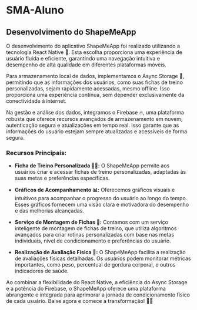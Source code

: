 # SMA-Aluno
<!-- Copie e cole este código no seu arquivo README.md -->

## Desenvolvimento do ShapeMeApp

O desenvolvimento do aplicativo ShapeMeApp foi realizado utilizando a tecnologia React Native 🚀. Esta escolha proporciona uma experiência de usuário fluida e eficiente, garantindo uma navegação intuitiva e desempenho de alta qualidade em diferentes plataformas móveis.

Para armazenamento local de dados, implementamos o Async Storage 🔄, permitindo que as informações dos usuários, como suas fichas de treino personalizadas, sejam rapidamente acessadas, mesmo offline. Isso proporciona uma experiência contínua, sem depender exclusivamente da conectividade à internet.

Na gestão e análise dos dados, integramos o Firebase 🔥, uma plataforma robusta que oferece recursos avançados de armazenamento em nuvem, autenticação segura e atualizações em tempo real. Isso garante que as informações do usuário estejam sempre atualizadas e acessíveis de forma segura.

### Recursos Principais:

- **Ficha de Treino Personalizada 🏋️‍♂️:** O ShapeMeApp permite aos usuários criar e acessar fichas de treino personalizadas, adaptadas às suas metas e preferências específicas.

- **Gráficos de Acompanhamento 📊:** Oferecemos gráficos visuais e intuitivos para acompanhar o progresso do usuário ao longo do tempo. Esses gráficos fornecem uma visão clara e motivadora do desempenho e das melhorias alcançadas.

- **Serviço de Montagem de Fichas 🤖:** Contamos com um serviço inteligente de montagem de fichas de treino, que utiliza algoritmos avançados para criar rotinas personalizadas com base nas metas individuais, nível de condicionamento e preferências do usuário.

- **Realização de Avaliação Física 📏:** O ShapeMeApp facilita a realização de avaliações físicas detalhadas. Os usuários podem monitorar métricas importantes, como peso, percentual de gordura corporal, e outros indicadores de saúde.

Ao combinar a flexibilidade do React Native, a eficiência do Async Storage e a potência do Firebase, o ShapeMeApp oferece uma plataforma abrangente e integrada para aprimorar a jornada de condicionamento físico de cada usuário. Baixe agora e comece a transformação! 💪✨
